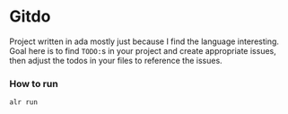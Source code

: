 # Gitdo

Project written in ada mostly just because I find the language interesting. Goal here is to find `TODO:`s in your project and create appropriate issues, then adjust the todos in your files to reference the issues.

### How to run

```bash
alr run
```
